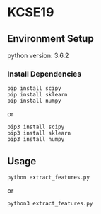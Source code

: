 # KCSE19

## Environment Setup
python version: 3.6.2

### Install Dependencies
```
pip install scipy
pip install sklearn
pip install numpy
```

or

```
pip3 install scipy
pip3 install sklearn
pip3 install numpy
```

## Usage
```
python extract_features.py
```

or

```
python3 extract_features.py
```
